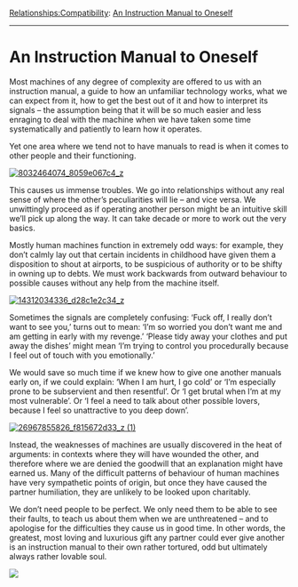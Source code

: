 [Relationships:](https://www.theschooloflife.com/thebookoflife/category/relationships/)[Compatibility](https://www.theschooloflife.com/thebookoflife/category/relationships/compatibility/): [An Instruction Manual to Oneself](https://www.theschooloflife.com/thebookoflife/an-instruction-manual-to-oneself/)

* * *

# An Instruction Manual to Oneself

Most machines of any degree of complexity are offered to us with an instruction manual, a guide to how an unfamiliar technology works, what we can expect from it, how to get the best out of it and how to interpret its signals – the assumption being that it will be so much easier and less enraging to deal with the machine when we have taken some time systematically and patiently to learn how it operates.

Yet one area where we tend not to have manuals to read is when it comes to other people and their functioning.

[![8032464074_8059e067c4_z](https://www.theschooloflife.com/thebookoflife/wp-content/uploads/2016/06/8032464074_8059e067c4_z.jpg)](http://www.thebookoflife.org/wp-content/uploads/2016/06/8032464074_8059e067c4_z.jpg)

This causes us immense troubles. We go into relationships without any real sense of where the other’s peculiarities will lie – and vice versa. We unwittingly proceed as if operating another person might be an intuitive skill we’ll pick up along the way. It can take decade or more to work out the very basics.

Mostly human machines function in extremely odd ways: for example, they don’t calmly lay out that certain incidents in childhood have given them a disposition to shout at airports, to be suspicious of authority or to be shifty in owning up to debts. We must work backwards from outward behaviour to possible causes without any help from the machine itself.

[![14312034336_d28c1e2c34_z](https://www.theschooloflife.com/thebookoflife/wp-content/uploads/2016/06/14312034336_d28c1e2c34_z.jpg)](http://www.thebookoflife.org/wp-content/uploads/2016/06/14312034336_d28c1e2c34_z.jpg)

Sometimes the signals are completely confusing: ‘Fuck off, I really don’t want to see you,’ turns out to mean: ‘I’m so worried you don’t want me and am getting in early with my revenge.’ ‘Please tidy away your clothes and put away the dishes’ might mean ‘I’m trying to control you procedurally because I feel out of touch with you emotionally.’

We would save so much time if we knew how to give one another manuals early on, if we could explain: ‘When I am hurt, I go cold’ or ‘I’m especially prone to be subservient and then resentful’. Or ‘I&nbsp;get brutal when I’m at my most vulnerable’. Or ‘I feel a need to talk about other possible lovers, because I feel so unattractive to you deep down’.

[![26967855826_f815672d33_z (1)](https://www.theschooloflife.com/thebookoflife/wp-content/uploads/2016/06/26967855826_f815672d33_z-1.jpg)](http://www.thebookoflife.org/wp-content/uploads/2016/06/26967855826_f815672d33_z-1.jpg)

Instead, the weaknesses of machines are usually discovered in the heat of arguments: in contexts where they will have wounded the other, and therefore where we are denied&nbsp;the goodwill that an explanation might have earned us. Many of the difficult patterns of behaviour of human machines have very sympathetic points of origin, but once they have caused the partner humiliation, they are unlikely to be looked upon charitably.

We don’t need people to be perfect. We only need them to be able to see their faults, to teach us about them when we are unthreatened – and to apologise for the difficulties they cause us in good time. In other words, the greatest, most loving and luxurious gift any partner could ever give another is an instruction manual to their own rather tortured, odd but ultimately always rather lovable soul.

[![](https://img.youtube.com/vi/VgGDwYYfayI/0.jpg)](https://www.youtube.com/embed/VgGDwYYfayI '')
